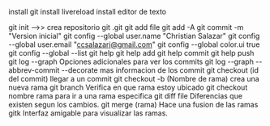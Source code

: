install git
install livereload
install editor de texto

git init -->> crea repositorio git .git
git add file 
git add -A
git commit -m "Version inicial"
git config --global user.name "Christian Salazar"
git config --global user.email "ccsalazarj@gmail.com"
git config --global color.ui true
git config --global --list
git help 
git help add
git help commit 
git help push
git log --graph  Opciones adicionales para ver los commits 
git log --graph --abbrev-commit --decorate  mas informacion de los commit
git checkout (id del commit) llegar a un commit
git checkout -b (Nombre de rama) crea una nueva rama
git branch Verifica en que rama estoy ubicado
git checkout nombre rama para ir a una rama especifica
git diff file Diferencias que existen segun los cambios.
git merge (rama) Hace una fusion de las ramas
gitk Interfaz amigable para visualizar las ramas.